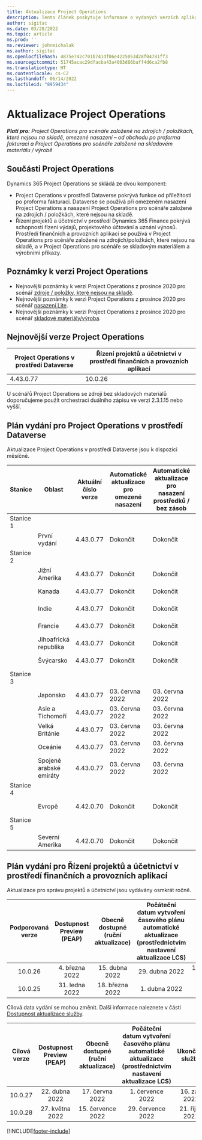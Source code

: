 ```yaml
---
title: Aktualizace Project Operations
description: Tento článek poskytuje informace o vydaných verzích aplikace Dynamics 365 Project Operations.
author: sigitac
ms.date: 03/28/2022
ms.topic: article
ms.prod: ''
ms.reviewer: johnmichalak
ms.author: sigitac
ms.openlocfilehash: 4875e742c701b741df06e4225053d28f04781ff3
ms.sourcegitcommit: 51745acac29dfacba43a4003d86baff4d6ca2fb8
ms.translationtype: HT
ms.contentlocale: cs-CZ
ms.lasthandoff: 06/14/2022
ms.locfileid: "8959434"
---
```

# <a name="project-operations-updates"></a>Aktualizace Project Operations

_**Platí pro:** Project Operations pro scénáře založené na zdrojích / položkách, které nejsou na skladě, omezené nasazení – od obchodu po proforma fakturaci a Project Operations pro scénáře založené na skladovém materiálu / výrobě_



## <a name="project-operations-components"></a>Součásti Project Operations

Dynamics 365 Project Operations se skládá ze dvou komponent:

- Project Operations v prostředí Dataverse pokrývá funkce od příležitosti po proforma fakturaci. Dataverse se používá při omezeném nasazení Project Operations a nasazení Project Operations pro scénáře založené na zdrojích / položkách, které nejsou na skladě.
- Řízení projektů a účetnictví v prostředí Dynamics 365 Finance pokrývá schopnosti řízení výdajů, projektového účtování a uznání výnosů. Prostředí finančních a provozních aplikací se používá v Project Operations pro scénáře založené na zdrojích/položkách, které nejsou na skladě, a v Project Operations pro scénáře se skladovým materiálem a výrobními příkazy.

## <a name="project-operations-release-notes"></a>Poznámky k verzi Project Operations
- Nejnovější poznámky k verzi Project Operations z prosince 2020 pro scénář [zdroje / položky, které nejsou na skladě](whats-new-may-2022-resource-based.md).
- Nejnovější poznámky k verzi Project Operations z prosince 2020 pro scénář [nasazení Lite](../pro/whats-new/whats-new-may-2022-lite.md).
- Nejnovější poznámky k verzi Project Operations z prosince 2020 pro scénář [skladové materiály/výroba](../prod-pma/whats-new/whats-new-oct-2021-stocked.md).

## <a name="project-operations-latest-version"></a>Nejnovější verze Project Operations

| Project Operations v prostředí Dataverse | Řízení projektů a účetnictví v prostředí finančních a provozních aplikací | 
| --- | --- |
| 4.43.0.77 | 10.0.26 |

U scénářů Project Operations se zdroji bez skladových materiálů doporučujeme použít orchestraci duálního zápisu ve verzi 2.3.1.15 nebo vyšší.

## <a name="release-schedule-for-project-operations-on-dataverse-environment"></a>Plán vydání pro Project Operations v prostředí Dataverse

Aktualizace Project Operations v prostředí Dataverse jsou k dispozici měsíčně. 

| Stanice | Oblast | Aktuální číslo verze | Automatické aktualizace pro omezené nasazení | Automatické aktualizace pro nasazení prostředků / bez zásob | Číslo příští verze | Další obecně dostupná verze |
|-----------|-----------------------|-----------------|--------------------|---------------------|---------------------|---------------------|
| Stanice 1 |   &nbsp;              |    &nbsp;       | &nbsp;             |      &nbsp;         |      &nbsp;         |      &nbsp;         |
|   &nbsp;  | První vydání         |  4.43.0.77      | Dokončit           | Dokončit            | TBD                 | 01. července 2022       |
| Stanice 2 |   &nbsp;              |    &nbsp;       | &nbsp;             |      &nbsp;         |      &nbsp;         |      &nbsp;         |
|   &nbsp;  | Jižní Amerika         |  4.43.0.77      | Dokončit           | Dokončit            | TBD                 | 01. července 2022       |
|   &nbsp;  | Kanada                |  4.43.0.77      | Dokončit           | Dokončit            | TBD                 | 01. července 2022       |
|   &nbsp;  | Indie                 |  4.43.0.77      | Dokončit           | Dokončit            | TBD                 | 01. července 2022       |
|   &nbsp;  | Francie                |  4.43.0.77      | Dokončit           | Dokončit            | TBD                 | 01. července 2022       |
|   &nbsp;  | Jihoafrická republika          |  4.43.0.77      | Dokončit           | Dokončit            | TBD                 | 01. července 2022       |
|   &nbsp;  | Švýcarsko           |  4.43.0.77      | Dokončit           | Dokončit            | TBD                 | 01. července 2022       |
| Stanice 3 |      &nbsp;           |     &nbsp;      |     &nbsp;         |      &nbsp;         |      &nbsp;         |      &nbsp;         |
|   &nbsp;  | Japonsko                 |  4.43.0.77      | 03. června 2022      | 03. června 2022       | TBD                 | 08. července 2022       |
|   &nbsp;  | Asie a Tichomoří          |  4.43.0.77      | 03. června 2022      | 03. června 2022       | TBD                 | 08. července 2022       |
|   &nbsp;  | Velká Británie         |  4.43.0.77      | 03. června 2022      | 03. června 2022       | TBD                 | 08. července 2022       |
|   &nbsp;  | Oceánie               |  4.43.0.77      | 03. června 2022      | 03. června 2022       | TBD                 | 08. července 2022       |
|   &nbsp;  | Spojené arabské emiráty  |  4.43.0.77      | 03. června 2022      | 03. června 2022       | TBD                 | 08. července 2022       |
| Stanice 4 |     &nbsp;            |     &nbsp;      |     &nbsp;         |      &nbsp;         |      &nbsp;         |      &nbsp;         |
|   &nbsp;  | Evropě                |  4.42.0.70      | Dokončit           | Dokončit            | 4.43.0.77           | 10. června 2022       |
| Stanice 5 |     &nbsp;            |     &nbsp;      |     &nbsp;         |      &nbsp;         |      &nbsp;         |      &nbsp;         |
|   &nbsp;  | Severní Amerika         |  4.42.0.70      | Dokončit           | Dokončit            | 4.43.0.77           | 17. června 2022       |

## <a name="release-schedule-for-project-management-and-accounting-in-the-finance-and-operations-apps-environment"></a>Plán vydání pro Řízení projektů a účetnictví v prostředí finančních a provozních aplikací

Aktualizace pro správu projektů a účetnictví jsou vydávány osmkrát ročně.

|Podporovaná verze| Dostupnost Preview (PEAP) | Obecně dostupné (ruční aktualizace) | Počáteční datum vytvoření časového plánu automatické aktualizace (prostřednictvím nastavení aktualizace LCS) |   Ukončení služby   |
|:---------------:|:---------------------------:|:---------------------------------:|:--------------------------------------------------------------------:|:------------------:|
|     10.0.26     |      4. března 2022          |        15. dubna 2022             |                          29. dubna 2022                              | 15. července 2022      |
|     10.0.25     |      31. ledna 2022       |        18. března 2022             |                          1. dubna 2022                               | 10. června 2022      |


Cílová data vydání se mohou změnit. Další informace naleznete v části [Dostupnost aktualizace služby](/dynamics365/fin-ops-core/fin-ops/get-started/public-preview-releases?toc=%2fdynamics365%2ffinance%2ftoc.json).

|Cílová verze | Dostupnost Preview (PEAP) | Obecně dostupné (ruční aktualizace) | Počáteční datum vytvoření časového plánu automatické aktualizace (prostřednictvím nastavení aktualizace LCS) |   Ukončení služby   |
|:---------------:|:---------------------------:|:---------------------------------:|:--------------------------------------------------------------------:|:------------------:|
|     10.0.27     |      22. dubna 2022         |        17. června 2022              |                          1. července 2022                                | 16. září 2022 |
|     10.0.28     |      27. května 2022           |        15. července 2022              |                          29. července 2022                               | 21. října 2022   |

[!INCLUDE[footer-include](../includes/footer-banner.md)]
